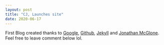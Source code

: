 ```yaml
---
layout: post
title: "CJ, Launches site"
date: 2020-06-17
---
```


First Blog created thanks to [Google](https://google.com/), [Github](https://github.com/), [Jekyll](http://jekyllrb.com) and [Jonathan McGlone](http://jmcglone.com/). Feel free to leave comment below lol.
